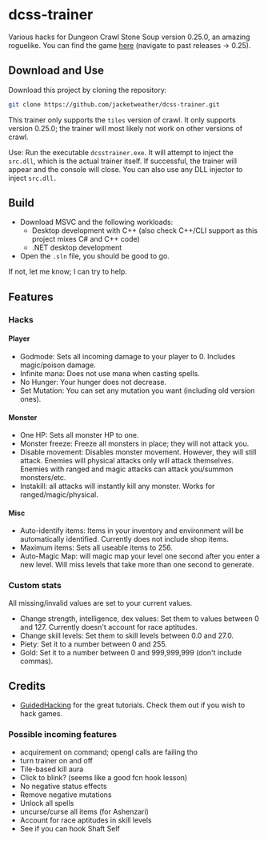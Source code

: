 # dcss-trainer

Various hacks for Dungeon Crawl Stone Soup version 0.25.0, an amazing roguelike. You can find the game [here](https://crawl.develz.org/download.htm) (navigate to past releases -> 0.25).

## Download and Use
Download this project by cloning the repository:

```bash
git clone https://github.com/jacketweather/dcss-trainer.git
```

This trainer only supports the `tiles` version of crawl. It only supports version 0.25.0; the trainer will most likely not work on other versions of crawl.

Use: Run the executable `dcsstrainer.exe`. It will attempt to inject the `src.dll`, which is the actual trainer itself. If successful, the trainer will appear and the console will close.
You can also use any DLL injector to inject `src.dll.`

## Build
* Download MSVC and the following workloads:
    - Desktop development with C++ (also check C++/CLI support as this project mixes C# and C++ code)
    - .NET desktop development
* Open the `.sln` file, you should be good to go.

If not, let me know; I can try to help.

## Features

### Hacks

#### Player
+ Godmode: Sets all incoming damage to your player to 0. Includes magic/poison damage. 
+ Infinite mana: Does not use mana when casting spells.
+ No Hunger: Your hunger does not decrease.
+ Set Mutation: You can set any mutation you want (including old version ones).

#### Monster
+ One HP: Sets all monster HP to one.
+ Monster freeze: Freeze all monsters in place; they will not attack you.
+ Disable movement: Disables monster movement. However, they will still attack. Enemies will physical attacks only will attack themselves. Enemies with ranged and magic attacks can attack you/summon monsters/etc.
+ Instakill: all attacks will instantly kill any monster. Works for ranged/magic/physical.

#### Misc
+ Auto-identify items: Items in your inventory and environment will be automatically identified. Currently does not include shop items.
+ Maximum items: Sets all useable items to 256.
+ Auto-Magic Map: will magic map your level one second after you enter a new level. Will miss levels that take more than one second to generate.

### Custom stats

All missing/invalid values are set to your current values.

+ Change strength, intelligence, dex values: Set them to values between 0 and 127. Currently doesn't account for race aptitudes.
+ Change skill levels: Set them to skill levels between 0.0 and 27.0.
+ Piety: Set it to a number between 0 and 255.
+ Gold: Set it to a number between 0 and 999,999,999 (don't include commas). 

## Credits
+ [GuidedHacking](https://guidedhacking.com/) for the great tutorials. Check them out if you wish to hack games.

### Possible incoming features
+ acquirement on command; opengl calls are failing tho
+ turn trainer on and off
+ Tile-based kill aura
+ Click to blink? (seems like a good fcn hook lesson)
+ No negative status effects
+ Remove negative mutations
+ Unlock all spells
+ uncurse/curse all items (for Ashenzari)
+ Account for race aptitudes in skill levels
+ See if you can hook Shaft Self